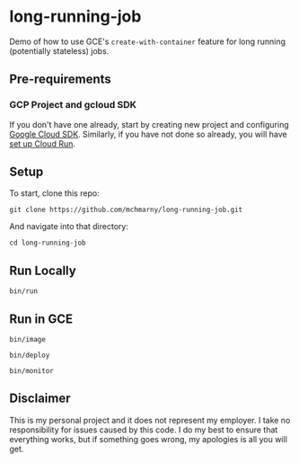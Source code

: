 # long-running-job

Demo of how to use GCE's `create-with-container` feature for long running (potentially stateless) jobs.

## Pre-requirements

### GCP Project and gcloud SDK

If you don't have one already, start by creating new project and configuring [Google Cloud SDK](https://cloud.google.com/sdk/docs/). Similarly, if you have not done so already, you will have [set up Cloud Run](https://cloud.google.com/run/docs/setup).


## Setup

To start, clone this repo:

```shell
git clone https://github.com/mchmarny/long-running-job.git
```

And navigate into that directory:

```shell
cd long-running-job
```


## Run Locally

```shell
bin/run
```

## Run in GCE

```shell
bin/image
```

```shell
bin/deploy
```

```shell
bin/monitor
```


## Disclaimer

This is my personal project and it does not represent my employer. I take no responsibility for issues caused by this code. I do my best to ensure that everything works, but if something goes wrong, my apologies is all you will get.